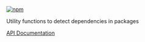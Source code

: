 [![npm](https://img.shields.io/npm/v/@acoustic-content-sdk/tooling-dependencies.svg?style=flat-square)](https://www.npmjs.com/package/@acoustic-content-sdk/tooling-dependencies)

Utility functions to detect dependencies in packages

[API Documentation](./markdown/tooling-dependencies.md)
